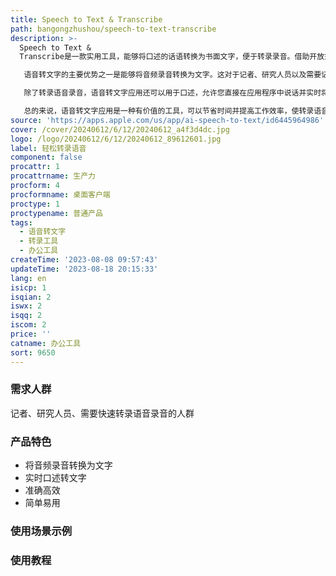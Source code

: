 ```yaml
---
title: Speech to Text & Transcribe
path: bangongzhushou/speech-to-text-transcribe
description: >-
  Speech to Text &
  Transcribe是一款实用工具，能够将口述的话语转换为书面文字，便于转录录音。借助开放式人工智能技术的进展，这类应用变得更加准确高效，甚至能够轻松转录低语的话语。

   语音转文字的主要优势之一是能够将音频录音转换为文字。这对于记者、研究人员以及需要记录会议、采访或其他活动的人来说特别有用。该应用使用音频转换器读取音频文件并将其转换为文字，然后可以根据需要进行编辑和共享。

   除了转录语音录音，语音转文字应用还可以用于口述，允许您直接在应用程序中说话并实时将其转录为文字。这个功能对于那些写作困难的人或需要快速高效地创建文本文档的人尤其有用。

   总的来说，语音转文字应用是一种有价值的工具，可以节省时间并提高工作效率，使转录语音录音和创建重要事件的书面记录变得更加容易。随着开放式人工智能技术的进步，这些应用变得更加准确可靠，成为那些需要定期处理音频录音的人的必备工具。
source: 'https://apps.apple.com/us/app/ai-speech-to-text/id6445964986'
cover: /cover/20240612/6/12/20240612_a4f3d4dc.jpg
logo: /logo/20240612/6/12/20240612_89612601.jpg
label: 轻松转录语音
component: false
procattr: 1
procattrname: 生产力
procform: 4
procformname: 桌面客户端
proctype: 1
proctypename: 普通产品
tags:
  - 语音转文字
  - 转录工具
  - 办公工具
createTime: '2023-08-08 09:57:43'
updateTime: '2023-08-18 20:15:33'
lang: en
isicp: 1
isqian: 2
iswx: 2
isqq: 2
iscom: 2
price: ''
catname: 办公工具
sort: 9650
---
```




### 需求人群
记者、研究人员、需要快速转录语音录音的人群

### 产品特色
- 将音频录音转换为文字
- 实时口述转文字
- 准确高效
- 简单易用

### 使用场景示例


### 使用教程


  
